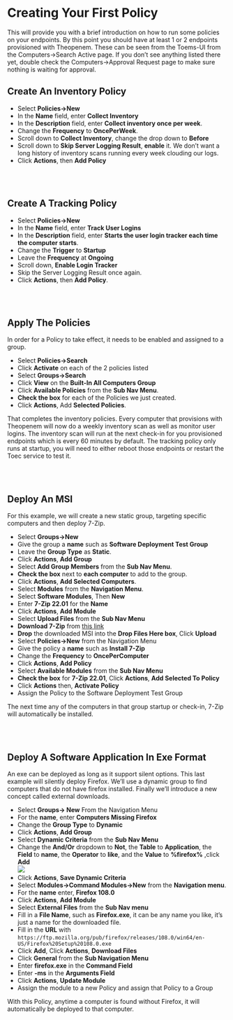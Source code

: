 # Creating Your First Policy
This will provide you with a brief introduction on how to run some policies on your endpoints.  By this point you should have at least 1 or 2 
endpoints provisioned with Theopenem.  These can be seen from the Toems-UI from the Computers->Search Active page.  If you don’t see anything listed there yet, double 
check the Computers->Approval Request page to make sure nothing is waiting for approval.

## Create An Inventory Policy

* Select **Policies->New**
* In the **Name** field, enter **Collect Inventory**
* In the **Description** field, enter **Collect inventory once per week**.
* Change the **Frequency** to **OncePerWeek**.
* Scroll down to **Collect Inventory**, change the drop down to **Before**
* Scroll down to **Skip Server Logging Result**, **enable** it.  We don’t want a long history of inventory scans running every week clouding our logs.
* Click **Actions**, then **Add Policy**

<br />
<br />

## Create A Tracking Policy

* Select **Policies->New**
* In the **Name** field, enter **Track User Logins**
* In the **Description** field, enter **Starts the user login tracker each time the computer starts**.
* Change the **Trigger** to **Startup**
* Leave the **Frequency** at **Ongoing**
* Scroll down, **Enable Login Tracker**
* Skip the Server Logging Result once again.
* Click **Actions**, then **Add Policy**.

<br />
<br />

## Apply The Policies
In order for a Policy to take effect, it needs to be enabled and assigned to a group.

* Select **Policies->Search**
* Click **Activate** on each of the 2 policies listed
* Select **Groups->Search**
* Click **View** on the **Built-In All Computers Group**
* Click **Available Policies** from the **Sub Nav Menu**.
* **Check the box** for each of the Policies we just created.
* Click **Actions**, Add **Selected Policies**.

That completes the inventory policies.  Every computer that provisions with Theopenem will now do a weekly inventory scan as well as monitor 
 user logins.  The inventory scan will run at the next check-in for you provisioned endpoints which is every 60 minutes by default.  The tracking 
policy only runs at startup, you will need to either reboot those endpoints or restart the Toec service to test it.

<br />
<br />

## Deploy An MSI

For this example, we will create a new static group, targeting specific computers and then deploy 7-Zip.

* Select **Groups->New**
* Give the group a **name** such as **Software Deployment Test Group**
* Leave the **Group Type** as **Static**.
* Click **Actions**, **Add Group**
* Select **Add Group Members** from the **Sub Nav Menu**.
* **Check the box** next to **each computer** to add to the group.
* Click **Actions**, **Add Selected Computers**.
* Select **Modules** from the **Navigation Menu**.
* Select **Software Modules**, Then **New**
* Enter **7-Zip 22.01** for the **Name**
* Click **Actions**, **Add Module**
* Select **Upload Files** from the **Sub Nav Menu**
* **Download 7-Zip** from [this link](https://sourceforge.net/projects/sevenzip/files/7-Zip/22.01/7z2201-x64.msi/download)
* **Drop** the downloaded MSI into the **Drop Files Here box**, Click **Upload**
* Select **Policies->New** from the Navigation Menu
* Give the policy a **name** such as **Install 7-Zip**
* Change the **Frequency** to **OncePerComputer**
* Click **Actions**, **Add Policy**
* Select **Available Modules** from the **Sub Nav Menu**
* **Check the box** for **7-Zip 22.01**, Click **Actions**, **Add Selected To Policy**
* Click **Actions** then, **Activate Policy**
* Assign the Policy to the Software Deployment Test Group

The next time any of the computers in that group startup or check-in, 7-Zip will automatically be installed.

<br />
<br />

## Deploy A Software Application In Exe Format
An exe can be deployed as long as it support silent options.  This last example will silently deploy Firefox.  We’ll use a dynamic group to 
find computers that do not have firefox installed.  Finally we’ll introduce a new concept called external downloads.

* Select **Groups-> New** From the Navigation Menu
* For the **name**, enter **Computers Missing Firefox**
* Change the **Group Type** to **Dynamic**
* Click **Actions**, **Add Group**
* Select **Dynamic Criteria** from the **Sub Nav Menu**
* Change the **And/Or** dropdown to **Not**, the **Table** to **Application**, the **Field** to **name**, the **Operator** to **like**, and the **Value** to **%firefox%** ,click **Add**  
[![](https://theopenem.com/wp-content/uploads/2019/01/policy-step03.jpg)](https://theopenem.com/wp-content/uploads/2019/01/policy-step03.jpg)
* Click **Actions**, **Save Dynamic Criteria**
* Select **Modules->Command Modules->New** from the **Navigation menu**.
* For the **name** enter, **Firefox 108.0**
* Click **Actions**, **Add Module**
* Select **External Files** from the **Sub Nav menu**
* Fill in a **File Name**, such as **Firefox.exe**, it can be any name you like, it’s just a name for the downloaded file.
* Fill in the **URL** with ```https://ftp.mozilla.org/pub/firefox/releases/108.0/win64/en-US/Firefox%20Setup%20108.0.exe```
* Click **Add**, Click **Actions**, **Download Files**
* Click **General** from the **Sub Navigation Menu**
* Enter **firefox.exe** in the **Command Field**
* Enter **-ms** in the **Arguments Field**
* Click **Actions**, **Update Module**
* Assign the module to a new Policy and assign that Policy to a Group

With this Policy, anytime a computer is found without Firefox, it will automatically be deployed to that computer.








